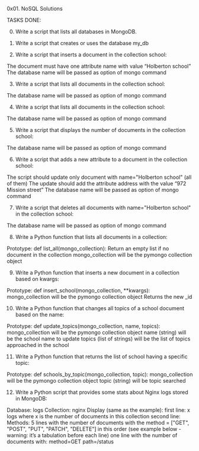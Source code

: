 0x01. NoSQL Solutions

TASKS DONE:

0. Write a script that lists all databases in MongoDB.

1. Write a script that creates or uses the database my_db

2. Write a script that inserts a document in the collection school:

The document must have one attribute name with value “Holberton school”
The database name will be passed as option of mongo command

3. Write a script that lists all documents in the collection school:

The database name will be passed as option of mongo command

4. Write a script that lists all documents in the collection school:

The database name will be passed as option of mongo command

5. Write a script that displays the number of documents in the collection school:

The database name will be passed as option of mongo command

6. Write a script that adds a new attribute to a document in the collection school:

The script should update only document with name="Holberton school" (all of them)
The update should add the attribute address with the value “972 Mission street”
The database name will be passed as option of mongo command

7. Write a script that deletes all documents with name="Holberton school" in the collection school:

The database name will be passed as option of mongo command

8. Write a Python function that lists all documents in a collection:

Prototype: def list_all(mongo_collection):
Return an empty list if no document in the collection
mongo_collection will be the pymongo collection object

9. Write a Python function that inserts a new document in a collection based on kwargs:

Prototype: def insert_school(mongo_collection, **kwargs):
mongo_collection will be the pymongo collection object
Returns the new _id

10. Write a Python function that changes all topics of a school document based on the name:

Prototype: def update_topics(mongo_collection, name, topics):
mongo_collection will be the pymongo collection object
name (string) will be the school name to update
topics (list of strings) will be the list of topics approached in the school

11. Write a Python function that returns the list of school having a specific topic:

Prototype: def schools_by_topic(mongo_collection, topic):
mongo_collection will be the pymongo collection object
topic (string) will be topic searched

12. Write a Python script that provides some stats about Nginx logs stored in MongoDB:

Database: logs
Collection: nginx
Display (same as the example):
first line: x logs where x is the number of documents in this collection
second line: Methods:
5 lines with the number of documents with the method = ["GET", "POST", "PUT", "PATCH", "DELETE"] in this order (see example below - warning: it’s a tabulation before each line)
one line with the number of documents with:
method=GET
path=/status 
